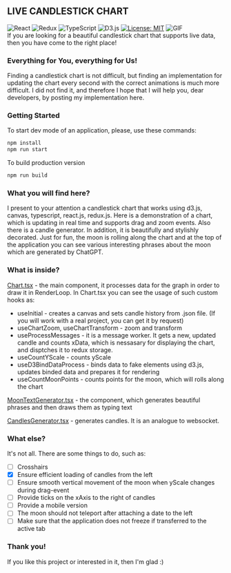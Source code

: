 ## LIVE CANDLESTICK CHART
![React](https://img.shields.io/badge/react-%2320232a.svg?style=for-the-badge&logo=react&logoColor=%2361DAFB)
![Redux](https://img.shields.io/badge/redux-%23593d88.svg?style=for-the-badge&logo=redux&logoColor=white)
![TypeScript](https://img.shields.io/badge/typescript-%23007ACC.svg?style=for-the-badge&logo=typescript&logoColor=white)
![D3.js](https://img.shields.io/badge/D3.js-%2320232a.svg?style=for-the-badge&logo=d3dotjs&logoColor=F9A03C)
[![License: MIT](https://img.shields.io/badge/License-MIT-yellow.svg?style=for-the-badge)](https://opensource.org/licenses/MIT)
![GIF](https://media.giphy.com/media/tMUMi4Ylnzk88/giphy.gif)   
If you are looking for a beautiful candlestick chart that supports live data, then you have come to the right place!

### Everything for You, everything for Us!
Finding a candlestick chart is not difficult, but finding an implementation for updating the chart every second with the correct animations is much more difficult. I did not find it, and therefore I hope that I will help you, dear developers, by posting my implementation here.

### Getting Started
To start dev mode of an application, please, use these commands:
```bash
npm install
npm run start
```
To build production version
```bash
npm run build
```

### What you will find here?
I present to your attention a candlestick chart that works using d3.js, canvas, typescript, react.js, redux.js. Here is a demonstration of a chart, which is updating in real time and supports drag and zoom events. Also there is a candle generator. In addition, it is beautifully and stylishly decorated. Just for fun, the moon is rolling along the chart and at the top of the application you can see various interesting phrases about the moon which are generated by ChatGPT.

### What is inside?
[Chart.tsx](https://github.com/FishRoyal/live-candlestick-chart/blob/master/src/components/Chart/Chart.tsx) - the main component, it processes data for the graph in order to draw it in RenderLoop. In Chart.tsx you can see the usage of such custom hooks as:

- useInitial - creates a canvas and sets candle history from .json file. (If you will work with a real project, you can get it by request)
- useChartZoom, useChartTransform - zoom and transform
- useProcessMessages - it is a message worker. It gets a new, updated candle and counts xData, which is nessasary for displaying the chart, and disptches it to redux storage.
- useCountYScale - counts yScale
- useD3BindDataProcess - binds data to fake elements using d3.js, updates binded data and prepares it for rendering
- useCountMoonPoints - counts points for the moon, which will rolls along the chart

[MoonTextGenerator.tsx](https://github.com/FishRoyal/live-candlestick-chart/blob/master/src/components/MoonTextGenerator/MoonTextGenerator.tsx) - the component, which generates beautiful phrases and then draws them as typing text

[CandlesGenerator.tsx](https://github.com/FishRoyal/live-candlestick-chart/blob/master/src/components/Chart/CandlesGenerator/CandlesGenerator.tsx) - generates candles. It is an analogue to websocket.

### What else?

It's not all. There are some things to do, such as:

- [ ] Crosshairs
- [x] Ensure efficient loading of candles from the left
- [ ] Ensure smooth vertical movement of the moon when yScale changes during drag-event
- [ ] Provide ticks on the xAxis to the right of candles
- [ ] Provide a mobile version
- [ ] The moon should not teleport after attaching a date to the left
- [ ] Make sure that the application does not freeze if transferred to the active tab

### Thank you!
If you like this project or interested in it, then I'm glad :)
